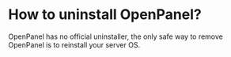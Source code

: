 # How to uninstall OpenPanel?

OpenPanel has no official uninstaller, the only safe way to remove OpenPanel is to reinstall your server OS.
